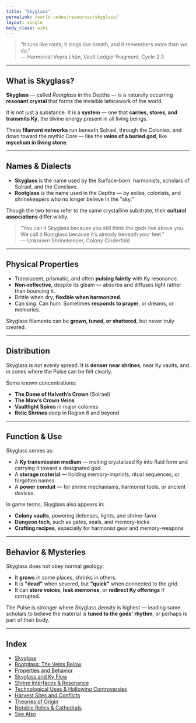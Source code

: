 ```yaml
---
title: "Skyglass"
permalink: /world-codex/resources/skyglass/
layout: single
body_class: wiki
---
```


> “It runs like roots, it sings like breath, and it remembers more than we do.”  
> — Harmonist Veyra Lhûn, Vault Ledger Fragment, Cycle 2.3

---

## What is Skyglass?

**Skyglass** — called *Rootglass* in the Depths — is a naturally occurring **resonant crystal** that forms the invisible latticework of the world.

It is not just a substance. It is a **system** — one that **carries, stores, and transmits Ky**, the divine energy present in all living beings.

These **filament networks** run beneath Solrael, through the Colonies, and down toward the mythic Core — like the **veins of a buried god**, like **mycelium in living stone**.

---

## Names & Dialects

- **Skyglass** is the name used by the Surface-born: harmonists, scholars of Solrael, and the Conclave.
- **Rootglass** is the name used in the Depths — by exiles, colonists, and shrinekeepers who no longer believe in the "sky."

Though the two terms refer to the same crystalline substrate, their **cultural associations** differ wildly.

> "You call it Skyglass because you still think the gods live above you.  
> We call it Rootglass because it’s already beneath your feet."  
> — Unknown Shrinekeeper, Colony Cinderfold

---

## Physical Properties

- Translucent, prismatic, and often **pulsing faintly** with Ky resonance.
- **Non-reflective**, despite its gleam — absorbs and diffuses light rather than bouncing it.
- Brittle when dry, **flexible when harmonized**.
- Can sing. Can hum. Sometimes **responds to prayer**, or dreams, or memories.

Skyglass filaments can be **grown, tuned, or shattered**, but never truly created.

---

## Distribution

Skyglass is not evenly spread. It is **denser near shrines**, near Ky vaults, and in zones where the Pulse can be felt clearly.

Some known concentrations:

- **The Dome of Halveth’s Crown** (Solrael)
- **The Maw’s Crown Veins**
- **Vaultlight Spires** in major colonies
- **Relic Shrines** deep in Region 6 and beyond

---

## Function & Use

Skyglass serves as:

- A **Ky transmission medium** — melting crystalized Ky into fluid form and carrying it toward a designated god.
- A **storage material** — holding memory-imprints, ritual sequences, or forgotten names.
- A **power conduit** — for shrine mechanisms, harmonist tools, or ancient devices.

In game terms, Skyglass also appears in:

- **Colony vaults**, powering defenses, lights, and shrine-favor
- **Dungeon tech**, such as gates, seals, and memory-locks
- **Crafting recipes**, especially for harmonist gear and memory-weapons

---

## Behavior & Mysteries

Skyglass does not obey normal geology:

- It **grows** in some places, shrinks in others.
- It is **"dead"** when severed, but **"quick"** when connected to the grid.
- It can **store voices**, **leak memories**, or **redirect Ky offerings** if corrupted.

The Pulse is stronger where Skyglass density is highest — leading some scholars to believe the material is **tuned to the gods' rhythm**, or perhaps is part of their body.

---


## Index

- [Skyglass](#what-is-skyglass)
- [Rootglass: The Veins Below](#rootglass-the-veins-below)
- [Properties and Behavior](#properties-and-behavior)
- [Skyglass and Ky Flow](#skyglass-and-ky-flow)
- [Shrine Interfaces & Resonance](#shrine-interfaces--resonance)
- [Technological Uses & Hollowing Controversies](#technological-uses--hollowing-controversies)
- [Harvest Sites and Conflicts](#harvest-sites-and-conflicts)
- [Theories of Origin](#theories-of-origin)
- [Notable Relics & Cathedrals](#notable-relics--cathedrals)
- [See Also](#see-also)
